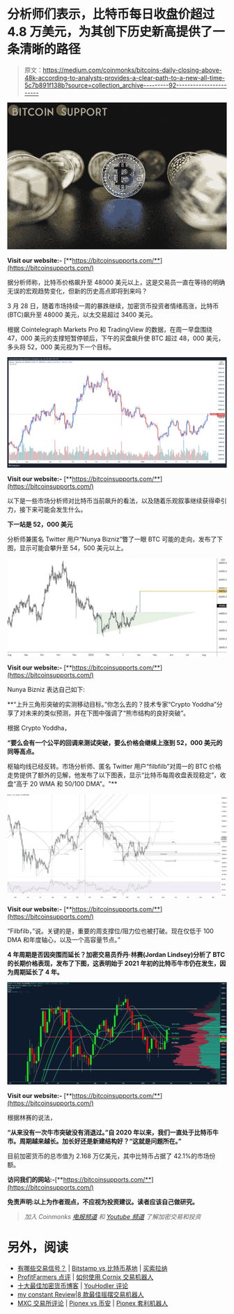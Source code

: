 # 分析师们表示，比特币每日收盘价超过 4.8 万美元，为其创下历史新高提供了一条清晰的路径

> 原文：<https://medium.com/coinmonks/bitcoins-daily-closing-above-48k-according-to-analysts-provides-a-clear-path-to-a-new-all-time-5c7b891f138b?source=collection_archive---------92----------------------->

![](img/0b3c9d12d8d0cbe6d95dc3b7e22f50dc.png)

**Visit our website:-** [**https://bitcoinsupports.com/**](https://bitcoinsupports.com/)

据分析师称，比特币价格飙升至 48000 美元以上，这是交易员一直在等待的明确无误的宏观趋势变化，但新的历史高点即将到来吗？

3 月 28 日，随着市场持续一周的暴跌继续，加密货币投资者情绪高涨，比特币(BTC)飙升至 48000 美元，以太交易超过 3400 美元。

根据 Cointelegraph Markets Pro 和 TradingView 的数据，在周一早盘围绕 47，000 美元的支撑短暂停顿后，下午的买盘飙升使 BTC 超过 48，000 美元，多头将 52，000 美元视为下一个目标。

![](img/4e7417a2ea7953cf2527134bb614f4cf.png)

**Visit our website:-** [**https://bitcoinsupports.com/**](https://bitcoinsupports.com/)

以下是一些市场分析师对比特币当前飙升的看法，以及随着乐观叙事继续获得牵引力，接下来可能会发生什么。

**下一站是 52，000 美元**

分析师兼匿名 Twitter 用户“Nunya Bizniz”瞥了一眼 BTC 可能的走向，发布了下图，显示可能会攀升至 54，500 美元以上。

![](img/1a62f56bdf44b5dbf5a41ffee0bfefbc.png)

**Visit our website:-** [**https://bitcoinsupports.com/**](https://bitcoinsupports.com/)

Nunya Bizniz 表达自己如下:

**“上升三角形突破的实测移动目标。”你怎么去的？技术专家“Crypto Yoddha”分享了对未来的类似预测，并在下图中强调了“熊市结构的良好突破”。

根据 Crypto Yoddha，

**“要么会有一个公平的回调来测试突破，要么价格会继续上涨到 52，000 美元的同等高点。**

枢轴均线已经反转。市场分析师、匿名 Twitter 用户“filbfilb”对周一的 BTC 价格走势提供了额外的见解，他发布了以下图表，显示“比特币每周收盘表现稳定”，收盘“高于 20 WMA 和 50/100 DMA”。"**

![](img/214ceaa39fc51771a83bd53bcaee9cf4.png)

**Visit our website:-** [**https://bitcoinsupports.com/**](https://bitcoinsupports.com/)

“Filbfilb，”说。关键的是，重要的周支撑位/阻力位也被打破。现在仅低于 100 DMA 和年度轴心，以及一个高容量节点。”

**4 年周期是否因突围而延长？加密交易员乔丹·林赛(Jordan Lindsey)分析了 BTC 的长期价格表现，发布了下图，这表明始于 2021 年初的比特币牛市仍在发生，因为周期延长了 4 年。**

![](img/bdcab56989a570d446135801ed094e03.png)

**Visit our website:-** [**https://bitcoinsupports.com/**](https://bitcoinsupports.com/)

根据林赛的说法，

**“从来没有一次牛市突破没有消退过。”自 2020 年以来，我们一直处于比特币牛市。周期越来越长。加长好还是新建结构好？“这就是问题所在。”**

目前加密货币的总市值为 2.168 万亿美元，其中比特币占据了 42.1%的市场份额。

**访问我们的网站:-**[**https://bitcoinsupports.com/**](https://bitcoinsupports.com/)

**免责声明:以上为作者观点，不应视为投资建议。读者应该自己做研究。**

> *加入 Coinmonks* [*电报频道*](https://t.me/coincodecap) *和* [*Youtube 频道*](https://www.youtube.com/c/coinmonks/videos) *了解加密交易和投资*

# 另外，阅读

*   [有哪些交易信号？](https://coincodecap.com/trading-signal) | [Bitstamp vs 比特币基地](https://coincodecap.com/bitstamp-coinbase) | [买索拉纳](https://coincodecap.com/buy-solana)
*   [ProfitFarmers 点评](https://coincodecap.com/profitfarmers-review) | [如何使用 Cornix 交易机器人](https://coincodecap.com/cornix-trading-bot)
*   [十大最佳加密货币博客](https://coincodecap.com/best-cryptocurrency-blogs) | [YouHodler 评论](https://coincodecap.com/youhodler-review)
*   [my constant Review](https://coincodecap.com/myconstant-review)|[8 款最佳摇摆交易机器人](https://coincodecap.com/best-swing-trading-bots)
*   [MXC 交易所评论](/coinmonks/mxc-exchange-review-3af0ec1cba8c) | [Pionex vs 币安](https://coincodecap.com/pionex-vs-binance) | [Pionex 套利机器人](https://coincodecap.com/pionex-arbitrage-bot)